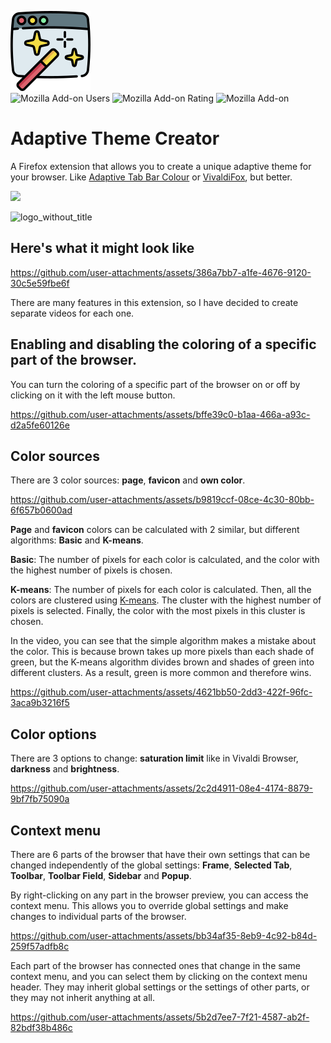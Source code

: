 ![Icon](https://github.com/aminought/storage/blob/main/Adaptive%20Theme%20Creator/icon.png?raw=true)  
![Mozilla Add-on Users](https://img.shields.io/amo/users/favicon-color)
![Mozilla Add-on Rating](https://img.shields.io/amo/stars/favicon-color)
![Mozilla Add-on](https://img.shields.io/amo/v/favicon-color?color=blue&label=version)

# Adaptive Theme Creator

A Firefox extension that allows you to create a unique adaptive theme for your browser. Like [Adaptive Tab Bar Colour](https://github.com/easonwong-de/Adaptive-Tab-Bar-Colour) or [VivaldiFox](https://github.com/nt1m/vivaldi-fox), but better.

<a href="https://addons.mozilla.org/en-US/firefox/addon/favicon-color" target="_blank">
	<img src="https://upload.wikimedia.org/wikipedia/commons/a/ad/Firefox_%22Get_the_add-on%22_badge.png?20200707091220">
</a>

![logo_without_title](https://github.com/user-attachments/assets/2f539523-1acd-47f4-8038-de771251806f)

## Here's what it might look like

https://github.com/user-attachments/assets/386a7bb7-a1fe-4676-9120-30c5e59fbe6f

There are many features in this extension, so I have decided to create separate videos for each one.

## Enabling and disabling the coloring of a specific part of the browser.

You can turn the coloring of a specific part of the browser on or off by clicking on it with the left mouse button.

https://github.com/user-attachments/assets/bffe39c0-b1aa-466a-a93c-d2a5fe60126e

## Color sources

There are 3 color sources: **page**, **favicon** and **own color**.

https://github.com/user-attachments/assets/b9819ccf-08ce-4c30-80bb-6f657b0600ad

**Page** and **favicon** colors can be calculated with 2 similar, but different algorithms: **Basic** and **K-means**. 

**Basic**: The number of pixels for each color is calculated, and the color with the highest number of pixels is chosen.

**K-means**: The number of pixels for each color is calculated. Then, all the colors are clustered using [K-means](https://en.wikipedia.org/wiki/K-means_clustering). The cluster with the highest number of pixels is selected. Finally, the color with the most pixels in this cluster is chosen.

In the video, you can see that the simple algorithm makes a mistake about the color. This is because brown takes up more pixels than each shade of green, but the K-means algorithm divides brown and shades of green into different clusters. As a result, green is more common and therefore wins.

https://github.com/user-attachments/assets/4621bb50-2dd3-422f-96fc-3aca9b3216f5

## Color options

There are 3 options to change: **saturation limit** like in Vivaldi Browser, **darkness** and **brightness**.

https://github.com/user-attachments/assets/2c2d4911-08e4-4174-8879-9bf7fb75090a

## Context menu

There are 6 parts of the browser that have their own settings that can be changed independently of the global settings: **Frame**, **Selected Tab**, **Toolbar**, **Toolbar Field**, **Sidebar** and **Popup**.

By right-clicking on any part in the browser preview, you can access the context menu. This allows you to override global settings and make changes to individual parts of the browser.

https://github.com/user-attachments/assets/bb34af35-8eb9-4c92-b84d-259f57adfb8c

Each part of the browser has connected ones that change in the same context menu, and you can select them by clicking on the context menu header. They may inherit global settings or the settings of other parts, or they may not inherit anything at all.

https://github.com/user-attachments/assets/5b2d7ee7-7f21-4587-ab2f-82bdf38b486c


